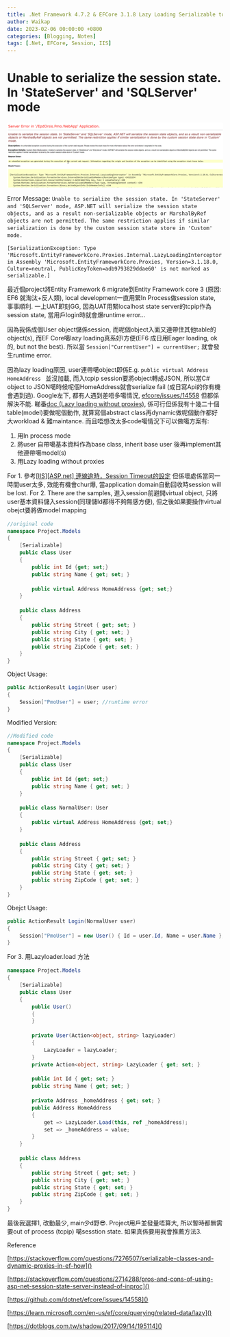 ```yaml
---
title: .Net Framework 4.7.2 & EFCore 3.1.8 Lazy Loading Serializable to Session state 
author: Waikap
date: 2023-02-06 00:00:00 +0800
categories: [Blogging, Notes]
tags: [.Net, EFCore, Session, IIS]
---
```

# Unable to serialize the session state. In 'StateServer' and 'SQLServer' mode

![1675677548439](./image/2023-02-06-EFCore-Proxies-LazyLoading/1675677548439.png)

Error Message: `Unable to serialize the session state. In 'StateServer' and 'SQLServer' mode, ASP.NET will serialize the session state objects, and as a result non-serializable objects or MarshalByRef objects are not permitted. The same restriction applies if similar serialization is done by the custom session state store in 'Custom' mode.`

```
[SerializationException: Type 'Microsoft.EntityFrameworkCore.Proxies.Internal.LazyLoadingInterceptor' in Assembly 'Microsoft.EntityFrameworkCore.Proxies, Version=3.1.18.0, Culture=neutral, PublicKeyToken=adb9793829ddae60' is not marked as serializable.]
```

最近個project將Entity Framework 6 migrate到Entity Framework core 3 (原因: EF6 就淘汰+反人類), local development一直用緊In Process做session state, 事事順利. 一上UAT即刻GG, 因為UAT用緊localhost state server的tcpip作為session state, 當用戶login時就會爆runtime error...

因為我係成個User object儲係session, 而呢個object入面又連帶住其他table的object(s), 而EF Core噶lazy loading真系好l方便(EF6 成日用Eager loading, ok的, but not the best). 所以當 `Session["CurrentUser"] = currentUser;` 就會發生runtime error.

因為lazy loading原因, user連帶噶object即係E.g. `public virtual Address HomeAddress `
並沒加載, 而入tcpip session要將object轉成JSON, 所以當C# object to JSON噶時候呢個HomeAddress就會serialize fail (成日寫Api的你有機會遇到過). Google左下, 都有人遇到差唔多噶情況,
[efcore/issues/14558](https://github.com/dotnet/efcore/issues/14558) 但都係解決不能. 睇番[doc (Lazy loading without proxies)](https://learn.microsoft.com/en-us/ef/core/querying/related-data/lazy), 係可行但係我有十幾二十個table(model)要做呢個動作, 就算寫個abstract class再dynamic做呢個動作都好大workload & 難maintance. 而且唔想改太多code噶情況下可以做噶方案有:

1. 用In process mode
2. 將user 自帶噶基本資料作為base class, inherit base user 後再implement其他連帶噶model(s)
3. 用Lazy loading without proxies

For 1. 參考[[IIS][ASP.net] 連線逾時，Session Timeout的設定](https://dotblogs.com.tw/shadow/2017/09/14/195114) 但係壞處係當同一時間user太多, 效能有機會chur爆, 當application domain自動回收時session will be lost.
For 2. There are the samples, 進入session前避開virtual object, 只將user基本資料儲入session(同理儲Id都得不夠無感方便), 但之後如果要操作virtual obejct要將做model mapping

```csharp
//original code
namespace Project.Models
{
    [Serializable]
    public class User
    {
        public int Id {get; set;}
        public string Name { get; set; }

        public virtual Address HomeAddress {get; set;}
    }

    public class Address 
    {
        public string Street { get; set; }
        public string City { get; set; }
        public string State { get; set; }
        public string ZipCode { get; set; }
    }
}
```

Object Usage:

```csharp
public ActionResult Login(User user)
{
    Session["PmoUser"] = user; //runtime error
}
```

Modified Version:

```csharp
//Modified code
namespace Project.Models
{
    [Serializable]
    public class User
    {
        public int Id {get; set;}
        public string Name { get; set; }
    }

    public class NormalUser: User 
    {
        public virtual Address HomeAddress {get; set;}
    }

    public class Address 
    {
        public string Street { get; set; }
        public string City { get; set; }
        public string State { get; set; }
        public string ZipCode { get; set; }
    }
}
```

Obejct Usage:

```csharp
public ActionResult Login(NormalUser user)
{
    Session["PmoUser"] = new User() { Id = user.Id, Name = user.Name };
}
```

For 3. 用Lazyloader.load 方法

```csharp
namespace Project.Models
{
    [Serializable]
    public class User
    {
        public User()
        {
        }

        private User(Action<object, string> lazyLoader)
        {
            LazyLoader = lazyLoader;
        }  
        private Action<object, string> LazyLoader { get; set; }

        public int Id { get; set; }
        public string Name { get; set; }

        private Address _homeAddress { get; set; }
        public Address HomeAddress 
        {
            get => LazyLoader.Load(this, ref _homeAddress);
            set => _homeAddress = value;
        }
    }

    public class Address 
    {
        public string Street { get; set; }
        public string City { get; set; }
        public string State { get; set; }
        public string ZipCode { get; set; }
    }
}

```

最後我選擇1, 改動最少, main少d野😎. Project用戶並發量唔算大, 所以暫時都無需要out of process (tcpip) 噶sesstion state. 如果真係要用我會推薦方法3.

Reference

[https://stackoverflow.com/questions/7276507/serializable-classes-and-dynamic-proxies-in-ef-how]()

[https://stackoverflow.com/questions/2714288/pros-and-cons-of-using-asp-net-session-state-server-instead-of-inproc]()

[https://github.com/dotnet/efcore/issues/14558]()

[https://learn.microsoft.com/en-us/ef/core/querying/related-data/lazy]()

[https://dotblogs.com.tw/shadow/2017/09/14/195114]()
